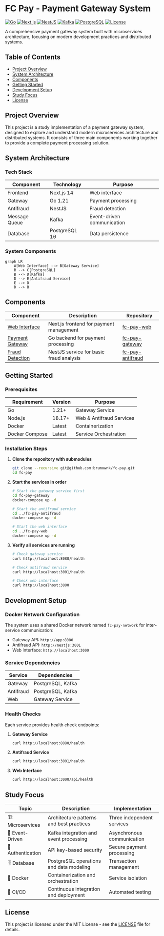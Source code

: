 # FC Pay - Payment Gateway System

[![Go](https://img.shields.io/badge/Go-1.21-blue.svg)](https://golang.org) [![Next.js](https://img.shields.io/badge/Next.js-14.0.4-black.svg)](https://nextjs.org) [![NestJS](https://img.shields.io/badge/NestJS-10.0.0-red.svg)](https://nestjs.com) [![Kafka](https://img.shields.io/badge/Kafka-3.5.1-orange.svg)](https://kafka.apache.org) [![PostgreSQL](https://img.shields.io/badge/PostgreSQL-16-blue.svg)](https://www.postgresql.org) [![License](https://img.shields.io/badge/License-MIT-green.svg)](https://opensource.org/licenses/MIT)

A comprehensive payment gateway system built with microservices architecture, focusing on modern development practices and distributed systems.

## Table of Contents

- [Project Overview](#project-overview)
- [System Architecture](#system-architecture)
- [Components](#components)
- [Getting Started](#getting-started)
- [Development Setup](#development-setup)
- [Study Focus](#study-focus)
- [License](#license)

## Project Overview

This project is a study implementation of a payment gateway system, designed to explore and understand modern microservices architecture and distributed systems. It consists of three main components working together to provide a complete payment processing solution.

## System Architecture

### Tech Stack

| Component | Technology | Purpose |
|-----------|------------|---------|
| Frontend | Next.js 14 | Web interface |
| Gateway | Go 1.21 | Payment processing |
| Antifraud | NestJS | Fraud detection |
| Message Queue | Kafka | Event-driven communication |
| Database | PostgreSQL 16 | Data persistence |

### System Components

```mermaid
graph LR
    A[Web Interface] --> B[Gateway Service]
    B --> C[PostgreSQL]
    B --> D[Kafka]
    D --> E[Antifraud Service]
    E --> D
    D --> B
```

## Components

| Component | Description | Repository |
|-----------|-------------|------------|
| [Web Interface](https://github.com/brunownk/fc-pay-web) | Next.js frontend for payment management | [fc-pay-web](https://github.com/brunownk/fc-pay-web) |
| [Payment Gateway](https://github.com/brunownk/fc-pay-gateway) | Go backend for payment processing | [fc-pay-gateway](https://github.com/brunownk/fc-pay-gateway) |
| [Fraud Detection](https://github.com/brunownk/fc-pay-antifraud) | NestJS service for basic fraud analysis | [fc-pay-antifraud](https://github.com/brunownk/fc-pay-antifraud) |

## Getting Started

### Prerequisites

| Requirement | Version | Purpose |
|-------------|---------|---------|
| Go | 1.21+ | Gateway Service |
| Node.js | 18.17+ | Web & Antifraud Services |
| Docker | Latest | Containerization |
| Docker Compose | Latest | Service Orchestration |

### Installation Steps

1. **Clone the repository with submodules**
   ```bash
   git clone --recursive git@github.com:brunownk/fc-pay.git
   cd fc-pay
   ```

2. **Start the services in order**
   ```bash
   # Start the gateway service first
   cd fc-pay-gateway
   docker-compose up -d

   # Start the antifraud service
   cd ../fc-pay-antifraud
   docker-compose up -d

   # Start the web interface
   cd ../fc-pay-web
   docker-compose up -d
   ```

3. **Verify all services are running**
   ```bash
   # Check gateway service
   curl http://localhost:8080/health

   # Check antifraud service
   curl http://localhost:3001/health

   # Check web interface
   curl http://localhost:3000
   ```

## Development Setup

### Docker Network Configuration

The system uses a shared Docker network named `fc-pay-network` for inter-service communication:

- Gateway API: `http://app:8080`
- Antifraud API: `http://nestjs:3001`
- Web Interface: `http://localhost:3000`

### Service Dependencies

| Service | Dependencies |
|---------|--------------|
| Gateway | PostgreSQL, Kafka |
| Antifraud | PostgreSQL, Kafka |
| Web | Gateway Service |

### Health Checks

Each service provides health check endpoints:

1. **Gateway Service**
   ```bash
   curl http://localhost:8080/health
   ```

2. **Antifraud Service**
   ```bash
   curl http://localhost:3001/health
   ```

3. **Web Interface**
   ```bash
   curl http://localhost:3000/api/health
   ```

## Study Focus

| Topic | Description | Implementation |
|-------|-------------|----------------|
| 🏗️ Microservices | Architecture patterns and best practices | Three independent services |
| 📨 Event-Driven | Kafka integration and event processing | Asynchronous communication |
| 🔐 Authentication | API key-based security | Secure payment processing |
| 🗄️ Database | PostgreSQL operations and data modeling | Transaction management |
| 🐳 Docker | Containerization and orchestration | Service isolation |
| 🔄 CI/CD | Continuous integration and deployment | Automated testing |

## License

This project is licensed under the MIT License - see the [LICENSE](LICENSE) file for details.